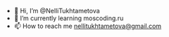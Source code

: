 - 👋 Hi, I’m @NelliTukhtametova
- 🌱 I’m currently learning moscoding.ru
- 📫 How to reach me nellitukhtametova@gmail.com
